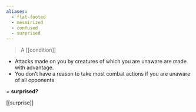 ```yaml
---
aliases:
  - flat-footed
  - mesmirized
  - confused
  - surprised
---
```


> A [[condition]]

- Attacks made on you by creatures of which you are unaware are made with advantage. 
- You don’t have a reason to take most combat actions if you are unaware of all opponents

= **surprised?**

[[surprise]]
